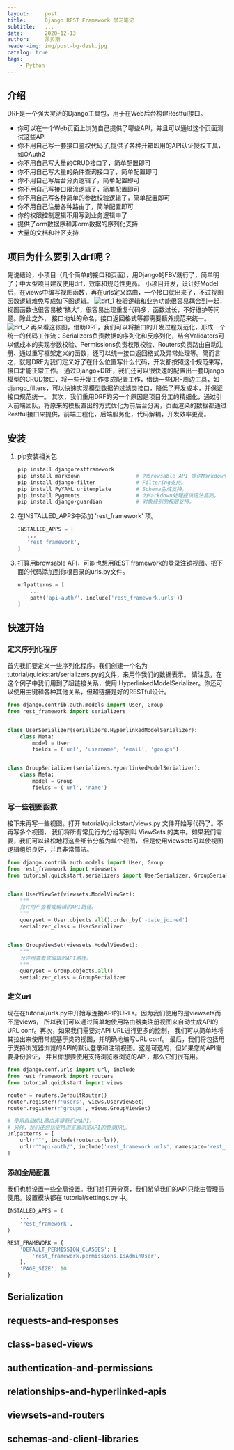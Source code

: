 ```yaml
---
layout:     post
title:      Django REST Framework 学习笔记
subtitle:   ...
date:       2020-12-13
author:     呆贝斯
header-img: img/post-bg-desk.jpg
catalog: true
tags:
    - Python
---
```

## 介绍

DRF是一个强大灵活的Django工具包，用于在Web后台构建Restful接口。

* 你可以在一个Web页面上浏览自己提供了哪些API，并且可以通过这个页面测试这些API
* 你不用自己写一套接口鉴权代码了,提供了各种开箱即用的API认证授权工具，如OAuth2
* 你不用自己写大量的CRUD接口了，简单配置即可
* 你不用自己写大量的条件查询接口了，简单配置即可
* 你不用自己写后台分页逻辑了，简单配置即可
* 你不用自己写接口限流逻辑了，简单配置即可
* 你不用自己写各种简单的参数校验逻辑了，简单配置即可
* 你不用自己注册各种路由了，简单配置即可
* 你的权限控制逻辑不用写到业务逻辑中了
* 提供了orm数据序和非orm数据的序列化支持
* 大量的文档和社区支持

## 项目为什么要引入drf呢？

先说结论，小项目（几个简单的接口和页面），用Django的FBV就行了，简单明了；中大型项目建议使用drf，效率和规范性更高。
小项目开发，设计好Model后，在views中编写视图函数，再在urls定义路由，一个接口就出来了，不过视图函数逻辑难免写成如下图逻辑。
![drf_1](/img/drf_1.png)
校验逻辑和业务功能很容易耦合到一起，视图函数也很容易被“搞大”，很容易出现重复代码多，函数过长，不好维护等问题。除此之外，
接口地址的命名，接口返回格式等都需要额外规范来统一。
![drf_2](/img/drf_2.png)
再来看这张图，借助DRF，我们可以将接口的开发过程规范化，形成一个统一的代码工作流：Serializers负责数据的序列化和反序列化，结合Validators可以低成本的实现参数校验、Permissions负责权限校验、Routers负责路由自动注册、通过重写框架定义的函数，还可以统一接口返回格式及异常处理等。简而言之，就是DRF为我们定义好了在什么位置写什么代码，开发都按照这个规范来写，接口才能正常工作。
通过Django+DRF，我们还可以很快速的配置出一套Django模型的CRUD接口，将一些开发工作变成配置工作，借助一些DRF周边工具，如django_filters，可以快速实现模型数据的过滤类接口，降低了开发成本，并保证接口规范统一。
其次，我们重用DRF的另一个原因是项目分工的精细化，通过引入前端团队，将原来的模板直出的方式优化为前后台分离，页面渲染的数据都通过Restful接口来提供，前端工程化，后端服务化，代码解耦，开发效率更高。

## 安装

1. pip安装相关包

    ```bash
    pip install djangorestframework
    pip install markdown                  # 为browsable API 提供Markdown支持。
    pip install django-filter             # Filtering支持。
    pip install PyYAML uritemplate        # Schema生成支持。
    pip install Pygments                  # 为Markdown处理提供语法高亮。
    pip install django-guardian           # 对象级别的权限支持。
    ```

2. 在INSTALLED_APPS中添加 'rest_framework' 项。

    ```python
    INSTALLED_APPS = [
       ...
       'rest_framework',
    ]
    ```

3. 打算用browsable API，可能也想用REST framework的登录注销视图。把下面的代码添加到你根目录的urls.py文件。

    ```python
    urlpatterns = [
        ...
        path('api-auth/', include('rest_framework.urls'))
    ]
    ```

## 快速开始

### 定义序列化程序

首先我们要定义一些序列化程序。我们创建一个名为 tutorial/quickstart/serializers.py的文件，来用作我们的数据表示。
请注意，在这个例子中我们用到了超链接关系，使用 HyperlinkedModelSerializer。你还可以使用主键和各种其他关系，但超链接是好的RESTful设计。

```python
from django.contrib.auth.models import User, Group
from rest_framework import serializers


class UserSerializer(serializers.HyperlinkedModelSerializer):
    class Meta:
        model = User
        fields = ('url', 'username', 'email', 'groups')


class GroupSerializer(serializers.HyperlinkedModelSerializer):
    class Meta:
        model = Group
        fields = ('url', 'name')
```

### 写一些视图函数

接下来再写一些视图。打开 tutorial/quickstart/views.py 文件开始写代码了。不再写多个视图，
我们将所有常见行为分组写到叫 ViewSets 的类中。如果我们需要，我们可以轻松地将这些细节分解为单个视图，
但是使用viewsets可以使视图逻辑组织良好，并且非常简洁。

```python
from django.contrib.auth.models import User, Group
from rest_framework import viewsets
from tutorial.quickstart.serializers import UserSerializer, GroupSerializer


class UserViewSet(viewsets.ModelViewSet):
    """
    允许用户查看或编辑的API路径。
    """
    queryset = User.objects.all().order_by('-date_joined')
    serializer_class = UserSerializer


class GroupViewSet(viewsets.ModelViewSet):
    """
    允许组查看或编辑的API路径。
    """
    queryset = Group.objects.all()
    serializer_class = GroupSerializer
```

### 定义url

现在在tutorial/urls.py中开始写连接API的URLs。因为我们使用的是viewsets而不是views，
所以我们可以通过简单地使用路由器类注册视图来自动生成API的URL conf。再次，如果我们需要对API URL进行更多的控制，
我们可以简单地将其拉出来使用常规基于类的视图，并明确地编写URL conf。
最后，我们将包括用于支持浏览器浏览的API的默认登录和注销视图。这是可选的，但如果您的API需要身份验证，
并且你想要使用支持浏览器浏览的API，那么它们很有用。

```python
from django.conf.urls import url, include
from rest_framework import routers
from tutorial.quickstart import views

router = routers.DefaultRouter()
router.register(r'users', views.UserViewSet)
router.register(r'groups', views.GroupViewSet)

# 使用自动URL路由连接我们的API。
# 另外，我们还包括支持浏览器浏览API的登录URL。
urlpatterns = [
    url(r'^', include(router.urls)),
    url(r'^api-auth/', include('rest_framework.urls', namespace='rest_framework'))
]
```

### 添加全局配置

我们也想设置一些全局设置。我们想打开分页，我们希望我们的API只能由管理员使用。设置模块都在 tutorial/settings.py 中。

```python
INSTALLED_APPS = (
    ...
    'rest_framework',
)

REST_FRAMEWORK = {
    'DEFAULT_PERMISSION_CLASSES': [
        'rest_framework.permissions.IsAdminUser',
    ],
    'PAGE_SIZE': 10
}
```

## Serialization

## requests-and-responses

## class-based-views

## authentication-and-permissions

## relationships-and-hyperlinked-apis

## viewsets-and-routers

## schemas-and-client-libraries